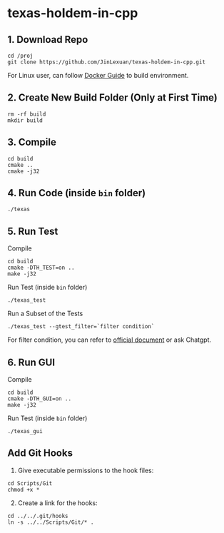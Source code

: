 # texas-holdem-in-cpp

## 1. Download Repo
``` shell
cd /proj
git clone https://github.com/JinLexuan/texas-holdem-in-cpp.git
```

For Linux user, can follow [Docker Guide](/docker/Docker.md) to build environment.

## 2. Create New Build Folder (Only at First Time)
``` shell
rm -rf build
mkdir build
```

## 3. Compile
``` shell
cd build
cmake ..
cmake -j32
```

## 4. Run Code (inside `bin` folder)
```
./texas
```

## 5. Run Test
Compile
``` shell
cd build
cmake -DTH_TEST=on ..
make -j32
```

Run Test (inside `bin` folder)
``` shell
./texas_test
```

Run a Subset of the Tests
``` shell
./texas_test --gtest_filter=`filter condition`
```
For filter condition, you can refer to [official document](http://google.github.io/googletest/advanced.html#running-a-subset-of-the-tests) or ask Chatgpt.

## 6. Run GUI
Compile
``` shell
cd build
cmake -DTH_GUI=on ..
make -j32
```

Run Test (inside `bin` folder)
``` shell
./texas_gui
```

## Add Git Hooks
1. Give executable permissions to the hook files: 
``` shell
cd Scripts/Git
chmod +x *
```

2. Create a link for the hooks: 
``` shell
cd ../../.git/hooks
ln -s ../../Scripts/Git/* .
```